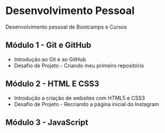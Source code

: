 # Desenvolvimento Pessoal
Desenvolvimento pessoal de Bootcamps e Cursos

## Módulo 1 - Git e GitHub

- Introdução ao Git e ao GitHub
- Desafio de Projeto - Criando meu primeiro repositório

## Módulo 2 - HTML E CSS3

- Introdução a criação de websites com HTML5 e CSS3
- Desafio de Projeto - Recriando a página inicial do Instagram

## Módulo 3 - JavaScript
